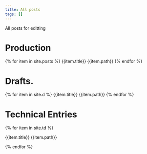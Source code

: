 ```yaml
---
title: All posts
tags: []
---
```


All posts for editting

# Production

{% for item in site.posts %}
{{item.title}}
{{item.path}}
{% endfor %}

# Drafts.

{% for item in site.d %}
{{item.title}}
{{item.path}}
{% endfor %}

# Technical Entries

{% for item in site.td %}

{{item.title}}
{{item.path}}

{% endfor %}
